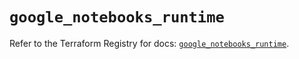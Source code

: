 # `google_notebooks_runtime`

Refer to the Terraform Registry for docs: [`google_notebooks_runtime`](https://registry.terraform.io/providers/hashicorp/google-beta/6.11.2/docs/resources/google_notebooks_runtime).
